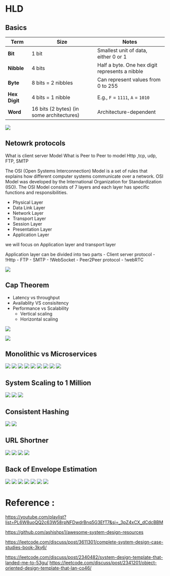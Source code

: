 

# HLD

## Basics

| Term          | Size                                      | Notes                                          |
| ------------- | ----------------------------------------- | ---------------------------------------------- |
| **Bit**       | 1 bit                                     | Smallest unit of data, either 0 or 1           |
| **Nibble**    | 4 bits                                    | Half a byte. One hex digit represents a nibble |
| **Byte**      | 8 bits = 2 nibbles                        | Can represent values from 0 to 255             |
| **Hex Digit** | 4 bits = 1 nibble                         | E.g., `F` = `1111`, `A` = `1010`               |
| **Word**      | 16 bits (2 bytes) (in some architectures) | Architecture-dependent                         |


![](images/HDL/biteTrick.png)



## Netowrk protocols
What is client server Model
What is Peer to Peer to model
Http ,tcp, udp, FTP, SMTP

The OSI (Open Systems Interconnection) Model is a set of rules that explains how different computer systems communicate over a network. OSI Model was developed by the International Organization for Standardization (ISO). The OSI Model consists of 7 layers and each layer has specific functions and responsibilities.

- Physical Layer
- Data Link Layer
- Network Layer
- Transport Layer
- Session Layer
- Presentation Layer
- Application Layer

we will focus on Application layer and transport layer

Application layer can be divided into two parts 
    - Client server protocol
        - !Http
        - FTP
        - SMTP
        - !WebSocket
    - Peer2Peer protocol
        - !webRTC


![](drawio/HLD/networklayer.drawio.png)

## Cap Theorem
- Latency vs throughput
- Availablity VS consisitency
- Performance vs Scalability
    - Vertical scaling
    - Horizontal scaling

![](images/HDL/cap1.png)

![](images/HDL/cap2.png)



## Monolithic vs Microservices
![](images/HDL/micro1.png)
![](images/HDL/micro2.png)
![](images/HDL/micro3.png)
![](images/HDL/micro4.png)
![](images/HDL/micro5.png)
![](images/HDL/micro6.png)
![](images/HDL/micro7.png)
![](images/HDL/micro8.png)
![](images/HDL/micro9.png)


## System Scaling to 1 Million

![](images/HDL/scalingSystem1.png)
![](images/HDL/scalingSystem2.png)
![](images/HDL/scalingSystem3.png)

## Consistent Hashing

![](images/HDL/consitanthasing1.png)
![](images/HDL/consistanthasing2.png)


## URL Shortner

![](images/HDL/urlShortner1.png)
![](images/HDL/urlShortner2.png)
![](images/HDL/urlShortner3.png)
![](images/HDL/urlShortner4.png)

## Back of Envelope Estimation


![](images/HDL/boee1.png)
![](images/HDL/boee2.png)
![](images/HDL/boee3.png)
![](images/HDL/boee4.png)
![](images/HDL/boee5.png)
![](images/HDL/boee6.png)
![](images/HDL/boee7.png)



# Reference : 

https://youtube.com/playlist?list=PL6W8uoQQ2c63W58rpNFDwdrBnq5G3EfT7&si=_3pZ4xCX_dCdcBBM

https://github.com/ashishps1/awesome-system-design-resources

https://leetcode.com/discuss/post/3611301/complete-system-design-case-studies-book-3ky6/

https://leetcode.com/discuss/post/2340482/system-design-template-that-landed-me-to-53gu/
https://leetcode.com/discuss/post/2341201/object-oriented-design-template-that-lan-co46/